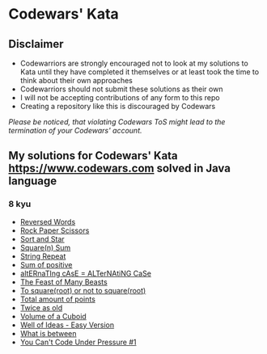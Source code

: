 # Codewars' Kata

## Disclaimer

- Codewarriors are strongly encouraged not to look at my solutions to Kata until they have completed it themselves or at least took the time to think about their own approaches
- Codewarriors should not submit these solutions as their own
- I will not be accepting contributions of any form to this repo
- Creating a repository like this is discouraged by Codewars

_Please be noticed, that violating Codewars ToS might lead to the termination of your Codewars' account._

## My solutions for Codewars' Kata <https://www.codewars.com> solved in Java language

### 8 kyu

- [Reversed Words](<8%20kyu/Reversed%20Words.java>)
- [Rock Paper Scissors](<8%20kyu/Rock%20Paper%20Scissors.java>)
- [Sort and Star](<8%20kyu/Sort%20and%20Star.java>)
- [Square(n) Sum](<8%20kyu/Square(n)%20Sum.java>)
- [String Repeat](<8%20kyu/String%20Repeat.java>)
- [Sum of positive](<8%20kyu/Sum%20of%20positive.java>)
- [altERnaTIng cAsE = ALTerNAtiNG CaSe](<8%20kyu/altERnaTIng%20cAsE%20%3D%20ALTerNAtiNG%20CaSe.java>)
- [The Feast of Many Beasts](<8%20kyu/The%20Feast%20of%20Many%20Beasts.java>)
- [To square(root) or not to square(root)](<8%20kyu/To%20square(root)%20or%20not%20to%20square(root).java>)
- [Total amount of points](<8%20kyu/Total%20amount%20of%20points.java>)
- [Twice as old](<8%20kyu/Twice%20as%20old.java>)
- [Volume of a Cuboid](<8%20kyu/Volume%20of%20a%20Cuboid.java>)
- [Well of Ideas - Easy Version](<8%20kyu/Well%20of%20Ideas%20-%20Easy%20Version.java>)
- [What is between](<8%20kyu/What%20is%20between.java>)
- [You Can't Code Under Pressure #1](<8%20kyu/You%20Cant%20Code%20Under%20Pressure%201.java>)

